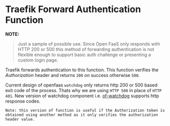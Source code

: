 # Traefik Forward Authentication Function

**NOTE:**
> Just a sample of possible use.
> Since Open FaaS only responds with HTTP 200 or 500 this method of forwarding authentication is not flexible enough to support basic auth challenge or presenting a custom login page.

Traefik forwards authentication to this function. This function verifies the *Authorization* header and returns `200` on success otherwise `500`.

Current design of openfaas `watchdog` only returns http 200 or 500 based exit code of the process. Thats why we are using `HTTP 500` in place of `HTTP 401`. New version of watchdog component i.e. [of-watchdog](https://github.com/openfaas-incubator/of-watchdog) supports http response codes.

```
Note: this version of function is useful if the Authorization token is obtained using another method as it only verifies the authorization header value.
```